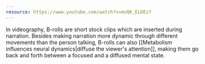 ```yaml
---
resource: https://www.youtube.com/watch?v=mvQK_ELDEiY
---
```


In videography, B-rolls are short stock clips which are inserted during narration. Besides making narration more dynamic through different movements than the person talking, B-rolls can also [[Metabolism influences neural dynamics|diffuse the viewer's attention]], making them go back and forth between a focused and a diffused mental state.